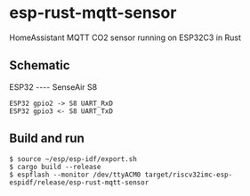 # esp-rust-mqtt-sensor
HomeAssistant MQTT CO2 sensor running on ESP32C3 in Rust

## Schematic

ESP32 ---- SenseAir S8

```
ESP32 gpio2 -> S8 UART_RxD
ESP32 gpio3 <- S8 UART_TxD
```


## Build and run

```
$ source ~/esp/esp-idf/export.sh
$ cargo build --release
$ espflash --monitor /dev/ttyACM0 target/riscv32imc-esp-espidf/release/esp-rust-mqtt-sensor

```
